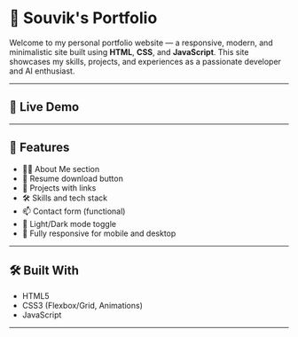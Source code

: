 # 🌟 Souvik's Portfolio

Welcome to my personal portfolio website — a responsive, modern, and minimalistic site built using **HTML**, **CSS**, and **JavaScript**. This site showcases my skills, projects, and experiences as a passionate developer and AI enthusiast.

---

## 🔗 Live Demo

<!-- [🌐 View Portfolio](https://your-portfolio-link.com) -->

---

## 📌 Features

- 👨‍💻 About Me section
- 📃 Resume download button
- 💼 Projects with links
- 🛠 Skills and tech stack
- 📫 Contact form (functional)
- 🌙 Light/Dark mode toggle
- 📱 Fully responsive for mobile and desktop

---

## 🛠 Built With

- HTML5
- CSS3 (Flexbox/Grid, Animations)
- JavaScript

---
